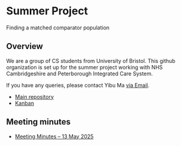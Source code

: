 # Summer Project
Finding a matched comparator population

## Overview
We are a group of CS students from University of Bristol. This github organization is set up for the summer project working with NHS Cambridgeshire and Peterborough Integrated Care System.

If you have any queries, please contact Yibu Ma [via Email](mailto:sd24536@bristol.ac.uk).

- [Main repository](https://github.com/SummerProject-NHS/SummerProject)
- [Kanban](https://github.com/orgs/SummerProject-NHS/projects/1)


## Meeting minutes
- [Meeting Minutes – 13 May 2025](https://github.com/SummerProject-NHS/Documents/blob/main/meetings/meeting1305.md)
